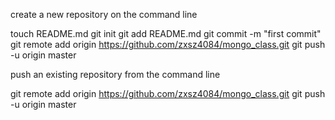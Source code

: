 create a new repository on the command line


touch README.md
git init
git add README.md
git commit -m "first commit"
git remote add origin https://github.com/zxsz4084/mongo_class.git
git push -u origin master
 


push an existing repository from the command line


git remote add origin https://github.com/zxsz4084/mongo_class.git
git push -u origin master
